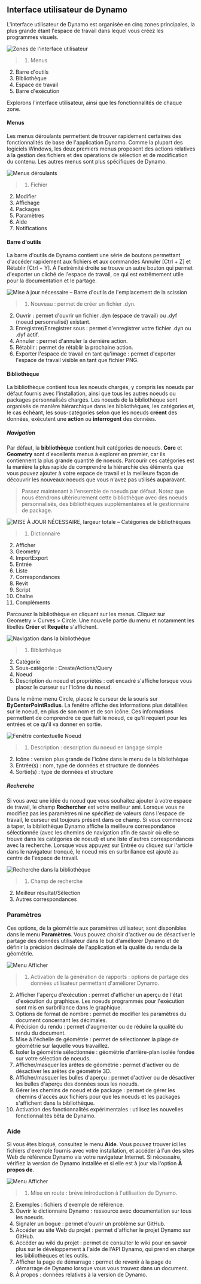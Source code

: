 

## Interface utilisateur de Dynamo

L'interface utilisateur de Dynamo est organisée en cinq zones principales, la plus grande étant l'espace de travail dans lequel vous créez les programmes visuels.

![Zones de l'interface utilisateur](images/2-2/01-UI-Regions.png)

> 1. Menus
2. Barre d'outils
3. Bibliothèque
4. Espace de travail
5. Barre d'exécution

Explorons l'interface utilisateur, ainsi que les fonctionnalités de chaque zone.

#### Menus

Les menus déroulants permettent de trouver rapidement certaines des fonctionnalités de base de l'application Dynamo. Comme la plupart des logiciels Windows, les deux premiers menus proposent des actions relatives à la gestion des fichiers et des opérations de sélection et de modification du contenu. Les autres menus sont plus spécifiques de Dynamo.

![Menus déroulants](images/2-2/02-Menus.png)

> 1. Fichier
2. Modifier
3. Affichage
4. Packages
5. Paramètres
6. Aide
7. Notifications

#### Barre d'outils

La barre d'outils de Dynamo contient une série de boutons permettant d'accéder rapidement aux fichiers et aux commandes Annuler [Ctrl + Z] et Rétablir [Ctrl + Y]. À l'extrémité droite se trouve un autre bouton qui permet d'exporter un cliché de l'espace de travail, ce qui est extrêmement utile pour la documentation et le partage.

![Mise à jour nécessaire – Barre d'outils de l'emplacement de la scission](images/2-2/03-Toolbar.png)

> 1. Nouveau : permet de créer un fichier .dyn.
2. Ouvrir : permet d'ouvrir un fichier .dyn (espace de travail) ou .dyf (noeud personnalisé) existant.
3. Enregistrer/Enregistrer sous : permet d'enregistrer votre fichier .dyn ou .dyf actif.
4. Annuler : permet d'annuler la dernière action.
5. Rétablir : permet de rétablir la prochaine action.
6. Exporter l'espace de travail en tant qu'image : permet d'exporter l'espace de travail visible en tant que fichier PNG.

#### Bibliothèque

La bibliothèque contient tous les noeuds chargés, y compris les noeuds par défaut fournis avec l'installation, ainsi que tous les autres noeuds ou packages personnalisés chargés. Les noeuds de la bibliothèque sont organisés de manière hiérarchique dans les bibliothèques, les catégories et, le cas échéant, les sous-catégories selon que les noeuds **créent** des données, exécutent une **action** ou **interrogent** des données.

##### Navigation

Par défaut, la **bibliothèque** contient huit catégories de noeuds. **Core** et **Geometry** sont d'excellents menus à explorer en premier, car ils contiennent la plus grande quantité de noeuds. Parcourir ces catégories est la manière la plus rapide de comprendre la hiérarchie des éléments que vous pouvez ajouter à votre espace de travail et la meilleure façon de découvrir les nouveaux noeuds que vous n'avez pas utilisés auparavant.

> Passez maintenant à l'ensemble de noeuds par défaut. Notez que nous étendrons ultérieurement cette bibliothèque avec des noeuds personnalisés, des bibliothèques supplémentaires et le gestionnaire de package.

![MISE À JOUR NÉCESSAIRE, largeur totale – Catégories de bibliothèques](images/2-2/04-LibraryCategories.png)

> 1. Dictionnaire
2. Afficher
3. Geometry
4. ImportExport
5. Entrée
6. Liste
7. Correspondances
8. Revit
9. Script
10. Chaîne
11. Compléments

Parcourez la bibliothèque en cliquant sur les menus. Cliquez sur Geometry > Curves > Circle. Une nouvelle partie du menu et notamment les libellés **Créer** et **Requête** s'affichent.

![Navigation dans la bibliothèque](images/2-2/05-LibraryBrowsing.png)

> 1. Bibliothèque
2. Catégorie
3. Sous-catégorie : Create/Actions/Query
4. Noeud
5. Description du noeud et propriétés : cet encadré s'affiche lorsque vous placez le curseur sur l'icône du noeud.

Dans le même menu Circle, placez le curseur de la souris sur **ByCenterPointRadius**. La fenêtre affiche des informations plus détaillées sur le noeud, en plus de son nom et de son icône. Ces informations permettent de comprendre ce que fait le noeud, ce qu'il requiert pour les entrées et ce qu'il va donner en sortie.

![Fenêtre contextuelle Noeud](images/2-2/06-NodePopup.png)

> 1. Description : description du noeud en langage simple
2. Icône : version plus grande de l'icône dans le menu de la bibliothèque
3. Entrée(s) : nom, type de données et structure de données
4. Sortie(s) : type de données et structure

##### Recherche

Si vous avez une idée du noeud que vous souhaitez ajouter à votre espace de travail, le champ **Rechercher** est votre meilleur ami. Lorsque vous ne modifiez pas les paramètres ni ne spécifiez de valeurs dans l'espace de travail, le curseur est toujours présent dans ce champ. Si vous commencez à taper, la bibliothèque Dynamo affiche la meilleure correspondance sélectionnée (avec les chemins de navigation afin de savoir où elle se trouve dans les catégories de noeud) et une liste d'autres correspondances avec la recherche. Lorsque vous appuyez sur Entrée ou cliquez sur l'article dans le navigateur tronqué, le noeud mis en surbrillance est ajouté au centre de l'espace de travail.

![Recherche dans la bibliothèque](images/2-2/07-LibrarySearching.png)

> 1. Champ de recherche
2. Meilleur résultat/Sélection
3. Autres correspondances

### Paramètres

Ces options, de la géométrie aux paramètres utilisateur, sont disponibles dans le menu **Paramètres**. Vous pouvez choisir d'activer ou de désactiver le partage des données utilisateur dans le but d'améliorer Dynamo et de définir la précision décimale de l'application et la qualité du rendu de la géométrie.

![Menu Afficher](images/2-2/08-Settings.png)

> 1. Activation de la génération de rapports : options de partage des données utilisateur permettant d'améliorer Dynamo.
2. Afficher l'aperçu d'exécution : permet d'afficher un aperçu de l'état d'exécution du graphique. Les noeuds programmés pour l'exécution sont mis en surbrillance dans le graphique.
3. Options de format de nombre : permet de modifier les paramètres du document concernant les décimales.
4. Précision du rendu : permet d'augmenter ou de réduire la qualité du rendu du document.
5. Mise à l'échelle de géométrie : permet de sélectionner la plage de géométrie sur laquelle vous travaillez.
6. Isoler la géométrie sélectionnée : géométrie d'arrière-plan isolée fondée sur votre sélection de noeuds.
7. Afficher/masquer les arêtes de géométrie : permet d'activer ou de désactiver les arêtes de géométrie 3D.
8. Afficher/masquer les bulles d'aperçu : permet d'activer ou de désactiver les bulles d'aperçu des données sous les noeuds.
9. Gérer les chemins de noeud et de package : permet de gérer les chemins d'accès aux fichiers pour que les noeuds et les packages s'affichent dans la bibliothèque.
10. Activation des fonctionnalités expérimentales : utilisez les nouvelles fonctionnalités bêta de Dynamo.

### Aide

Si vous êtes bloqué, consultez le menu **Aide**. Vous pouvez trouver ici les fichiers d'exemple fournis avec votre installation, et accéder à l'un des sites Web de référence Dynamo via votre navigateur Internet. Si nécessaire, vérifiez la version de Dynamo installée et si elle est à jour via l'option **À propos de**.

![Menu Afficher](images/2-2/09-Help.png)

> 1. Mise en route : brève introduction à l'utilisation de Dynamo.
2. Exemples : fichiers d'exemple de référence.
3. Ouvrir le dictionnaire Dynamo : ressource avec documentation sur tous les noeuds.
4. Signaler un bogue : permet d'ouvrir un problème sur GitHub.
5. Accéder au site Web du projet : permet d'afficher le projet Dynamo sur GitHub.
6. Accéder au wiki du projet : permet de consulter le wiki pour en savoir plus sur le développement à l'aide de l'API Dynamo, qui prend en charge les bibliothèques et les outils.
7. Afficher la page de démarrage : permet de revenir à la page de démarrage de Dynamo lorsque vous vous trouvez dans un document.
8. À propos : données relatives à la version de Dynamo.

